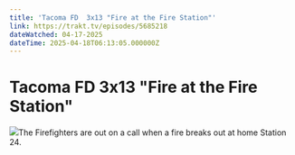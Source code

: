 ```yaml
---
title: 'Tacoma FD  3x13 "Fire at the Fire Station"' 
link: https://trakt.tv/episodes/5685218
dateWatched: 04-17-2025
dateTime: 2025-04-18T06:13:05.000000Z
---
```

# Tacoma FD  3x13 "Fire at the Fire Station"

![](https://walter-r2.trakt.tv/images/episodes/005/685/218/screenshots/thumb/64059c696c.jpg)The Firefighters are out on a call when a fire breaks out at home Station 24.